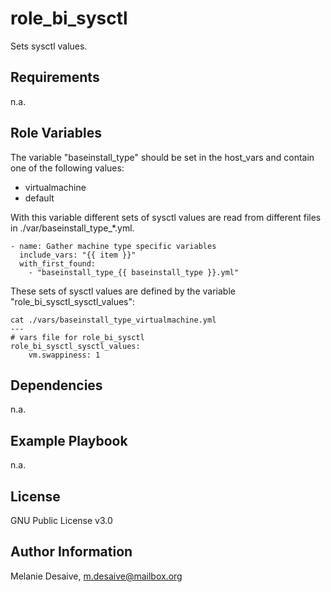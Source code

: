 role_bi_sysctl
=========

Sets sysctl values.

Requirements
------------

n.a.

Role Variables
--------------

The variable "baseinstall_type" should be set in the host_vars and contain one of the following values:
- virtualmachine
- default

With this variable different sets of sysctl values are read from different files in ./var/baseinstall_type_*.yml.

```
- name: Gather machine type specific variables
  include_vars: "{{ item }}"
  with_first_found:
    - "baseinstall_type_{{ baseinstall_type }}.yml"
```
These sets of sysctl values are defined by the variable "role_bi_sysctl_sysctl_values":

```
cat ./vars/baseinstall_type_virtualmachine.yml 
---
# vars file for role_bi_sysctl
role_bi_sysctl_sysctl_values:
    vm.swappiness: 1
```

Dependencies
------------

n.a.

Example Playbook
----------------

n.a.

License
-------

GNU Public License v3.0

Author Information
------------------

Melanie Desaive, m.desaive@mailbox.org 
